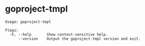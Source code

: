 # goproject-tmpl

<!--- everything between the next line and the "end usage output" comment is generated by script/generate-readme --->
<!--- start usage output --->

```
Usage: goproject-tmpl

Flags:
  -h, --help       Show context-sensitive help.
      --version    Output the goproject-tmpl version and exit.
```

<!--- end usage output --->
